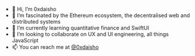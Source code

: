 - 👋 Hi, I’m 0xdaisho
- 👀 I’m fascinated by the Ethereum ecosystem, the decentralised web and distributed systems
- 🌱 I’m currently learning quantitative finance and SwiftUI
- 💞️ I’m looking to collaborate on UX and UI engineering, all things JavaScript
- 📫 You can reach me at [@0xdaisho](https://twitter.com/0xdaisho)
